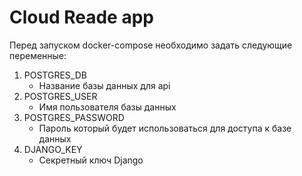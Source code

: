 # Cloud Reade app

Перед запуском docker-compose необходимо задать следующие переменные:

1. POSTGRES_DB
    - Название базы данных для api
2. POSTGRES_USER
    - Имя пользователя базы данных
3. POSTGRES_PASSWORD
    - Пароль который будет использоваться для доступа к базе данных
4. DJANGO_KEY
    - Секретный ключ Django
